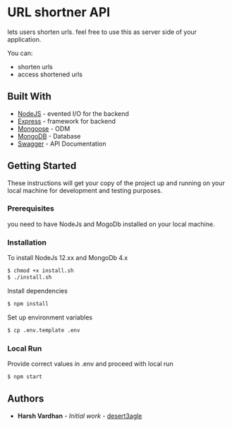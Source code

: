 # URL shortner API

lets users shorten urls. feel free to use this as server side of your application.

You can:
  - shorten urls
  - access shortened urls
  
<!-- 
## ToDO 
  - write tests
  - Deploy
  - swagger-ui for API documentation 
-->

## Built With


* [NodeJS](https://nodejs.org/en/docs/) -  evented I/O for the backend
* [Express](https://expressjs.com/) - framework for backend
* [Mongoose](https://mongoosejs.com/) - ODM
* [MongoDB](https://www.mongodb.com/) - Database
* [Swagger](https://swagger.io/) - API Documentation


## Getting Started

These instructions will get your copy of the project up and running on your local machine for development and testing purposes.

### Prerequisites

you need to have NodeJs and MogoDb installed on your local machine.



### Installation

To install NodeJs 12.xx and MongoDb 4.x

```sh
$ chmod +x install.sh
$ ./install.sh
```

Install dependencies 

```sh
$ npm install
```

Set up environment variables 

```sh
$ cp .env.template .env
```
### Local Run

Provide correct values in .env and proceed with local run 

```sh
$ npm start
```
<!--
## Testing
## Deployment
-->

## Authors

* **Harsh Vardhan** - *Initial work* - [desert3agle](https://github.com/desert3agle)











